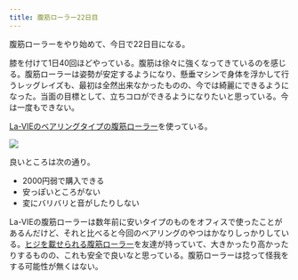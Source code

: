 ```yaml
---
title: 腹筋ローラー22日目
---
```

腹筋ローラーをやり始めて、今日で22日目になる。

膝を付けて1日40回ほどやっている。腹筋は徐々に強くなってきているのを感じる。腹筋ローラーは姿勢が安定するようになり、懸垂マシンで身体を浮かして行うレッグレイズも、最初は全然出来なかったものの、今では綺麗にできるようになった。当面の目標として、立ちコロができるようになりたいと思っている。今は一度もできない。

[La-VIEのベアリングタイプの腹筋ローラー](https://www.amazon.co.jp/dp/B07DNVTVVM)を使っている。

![](https://lh3.googleusercontent.com/4JJnoHg49H8BvjYtixu_vJFjNqdK71PhvzhJO5_-0spAqt-N12kisbw7ZSzIdBkcbMLYkqYKK9wZKtwnwnvOP0ymgpD-l5u7CCi6LCu53lgmnKauKBGcZ8om-Wck0ZL_FGGFz8LRQtjYaG2pO7MEKA)

良いところは次の通り。

*   2000円弱で購入できる
*   安っぽいところがない
*   変にバリバリと音がしたりしない

La-VIEの腹筋ローラーは数年前に安いタイプのものをオフィスで使ったことがあるんだけど、それと比べると今回のベアリングのやつはかなりしっかりしている。[ヒジを載せられる腹筋ローラー](https://www.amazon.co.jp/dp/B08MPRQ4PD)を友達が持っていて、大きかったり高かったりするものの、これも安全で良いなと思っている。腹筋ローラーは捻って怪我をする可能性が無くはない。
